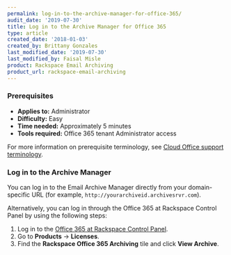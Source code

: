 ```yaml
---
permalink: log-in-to-the-archive-manager-for-office-365/
audit_date: '2019-07-30'
title: Log in to the Archive Manager for Office 365
type: article
created_date: '2018-01-03'
created_by: Brittany Gonzales
last_modified_date: '2019-07-30'
last_modified_by: Faisal Misle
product: Rackspace Email Archiving
product_url: rackspace-email-archiving
---
```


### Prerequisites

- **Applies to:** Administrator
- **Difficulty:** Easy
- **Time needed:** Approximately 5 minutes
- **Tools required:** Office 365 tenant Administrator access

For more information on prerequisite terminology, see [Cloud Office support terminology](/how-to/cloud-office-support-terminology).


### Log in to the Archive Manager

You can log in to the Email Archive Manager directly from your domain-specific URL (for example, `http://yourarchiveid.archivesrvr.com`).

Alternatively, you can log in through the Office 365 at Rackspace Control Panel by using the following steps:

1.  Log in to the [Office 365 at Rackspace Control Panel](https://office365.cp.rackspace.com).
2.  Go to **Products** -> **Licenses**.
3.  Find the **Rackspace Office 365 Archiving** tile and click **View Archive**.
